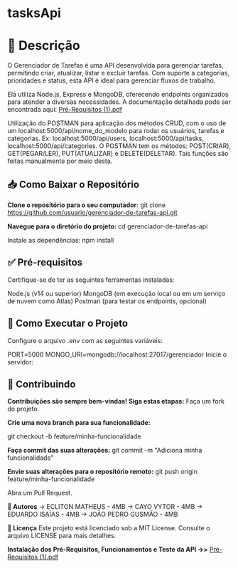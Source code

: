# tasksApi

# 📝 Descrição
O Gerenciador de Tarefas é uma API desenvolvida para gerenciar tarefas, permitindo criar, atualizar, listar e excluir tarefas. Com suporte a categorias, prioridades e status, esta API é ideal para gerenciar fluxos de trabalho.

Ela utiliza Node.js, Express e MongoDB, oferecendo endpoints organizados para atender a diversas necessidades. A documentação detalhada pode ser encontrada aqui: [Pré-Requisitos (1).pdf](https://github.com/user-attachments/files/17969770/Pre-Requisitos.1.pdf)

Utilização do POSTMAN para aplicação dos métodos CRUD, com o uso de um localhost:5000/api/nome_do_modelo para rodar os usuários, tarefas e categorias. Ex: localhost:5000/api/users, localhost:5000/api/tasks, localhost:5000/api/categories.
O POSTMAN tem os métodos: POST(CRIAR), GET(PEGAR/LER), PUT(ATUALIZAR) e DELETE(DELETAR). Tais funções são feitas manualmente por meio desta.

 ## 📥 Como Baixar o Repositório
 
**Clone o repositório para o seu computador:**
git clone https://github.com/usuario/gerenciador-de-tarefas-api.git

**Navegue para o diretório do projeto:**
cd gerenciador-de-tarefas-api

Instale as dependências:
npm install

## ✅ Pré-requisitos
Certifique-se de ter as seguintes ferramentas instaladas:

Node.js (v14 ou superior)
MongoDB (em execução local ou em um serviço de nuvem como Atlas)
Postman (para testar os endpoints, opcional)

## 🚀 Como Executar o Projeto
Configure o arquivo .env com as seguintes variáveis:

PORT=5000
MONGO_URI=mongodb://localhost:27017/gerenciador
Inicie o servidor:

## 🤝 Contribuindo
**Contribuições são sempre bem-vindas! Siga estas etapas:**
Faça um fork do projeto.

**Crie uma nova branch para sua funcionalidade:**

git checkout -b feature/minha-funcionalidade

**Faça commit das suas alterações:**
git commit -m "Adiciona minha funcionalidade"

**Envie suas alterações para o repositório remoto:**
git push origin feature/minha-funcionalidade

Abra um Pull Request.


**👥 Autores**
-> ECLITON MATHEUS - 4MB
-> CAYO VYTOR - 4MB
-> EDUARDO ISAÍAS - 4MB
-> JOÃO PEDRO GUSMÃO - 4MB
 


**📜 Licença**
Este projeto está licenciado sob a MIT License. Consulte o arquivo LICENSE para mais detalhes.


**Instalação dos Pré-Requisitos, Funcionamentos e Teste da API ->>**
[Pré-Requisitos (1).pdf](https://github.com/user-attachments/files/17969652/Pre-Requisitos.1.pdf)
